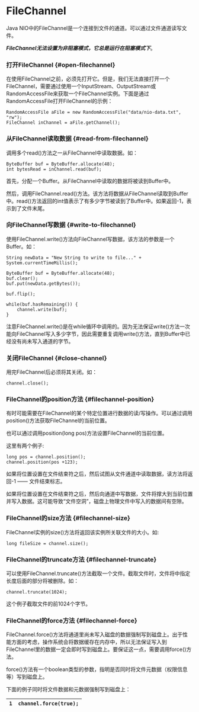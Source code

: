 # FileChannel

Java NIO中的FileChannel是一个连接到文件的通道。可以通过文件通道读写文件。

_**FileChannel无法设置为非阻塞模式，它总是运行在阻塞模式下**_。

### 打开FileChannel {#open-filechannel}

在使用FileChannel之前，必须先打开它。但是，我们无法直接打开一个FileChannel，需要通过使用一个InputStream、OutputStream或RandomAccessFile来获取一个FileChannel实例。下面是通过RandomAccessFile打开FileChannel的示例：

```
RandomAccessFile aFile = new RandomAccessFile("data/nio-data.txt", "rw");
FileChannel inChannel = aFile.getChannel();
```

### 从FileChannel读取数据 {#read-from-filechannel}

调用多个read\(\)方法之一从FileChannel中读取数据。如：

```
ByteBuffer buf = ByteBuffer.allocate(48);
int bytesRead = inChannel.read(buf);
```

首先，分配一个Buffer。从FileChannel中读取的数据将被读到Buffer中。

然后，调用FileChannel.read\(\)方法。该方法将数据从FileChannel读取到Buffer中。read\(\)方法返回的int值表示了有多少字节被读到了Buffer中。如果返回-1，表示到了文件末尾。

### 向FileChannel写数据 {#write-to-filechannel}

使用FileChannel.write\(\)方法向FileChannel写数据，该方法的参数是一个Buffer。如：

```
String newData = "New String to write to file..." + System.currentTimeMillis();

ByteBuffer buf = ByteBuffer.allocate(48);
buf.clear();
buf.put(newData.getBytes());

buf.flip();

while(buf.hasRemaining()) {
	channel.write(buf);
}
```

注意FileChannel.write\(\)是在while循环中调用的。因为无法保证write\(\)方法一次能向FileChannel写入多少字节，因此需要重复调用write\(\)方法，直到Buffer中已经没有尚未写入通道的字节。

### 关闭FileChannel {#close-channel}

用完FileChannel后必须将其关闭。如：

```
channel.close();
```

### FileChannel的position方法 {#filechannel-position}

有时可能需要在FileChannel的某个特定位置进行数据的读/写操作。可以通过调用position\(\)方法获取FileChannel的当前位置。

也可以通过调用position\(long pos\)方法设置FileChannel的当前位置。

这里有两个例子:

```
long pos = channel.position();
channel.position(pos +123);
```

如果将位置设置在文件结束符之后，然后试图从文件通道中读取数据，读方法将返回-1 —— 文件结束标志。

如果将位置设置在文件结束符之后，然后向通道中写数据，文件将撑大到当前位置并写入数据。这可能导致“文件空洞”，磁盘上物理文件中写入的数据间有空隙。

### FileChannel的size方法 {#filechannel-size}

FileChannel实例的size\(\)方法将返回该实例所关联文件的大小。如:

```
long fileSize = channel.size();
```

### FileChannel的truncate方法 {#filechannel-truncate}

可以使用FileChannel.truncate\(\)方法截取一个文件。截取文件时，文件将中指定长度后面的部分将被删除。如：

```
channel.truncate(1024);
```

这个例子截取文件的前1024个字节。

### FileChannel的force方法 {#filechannel-force}

FileChannel.force\(\)方法将通道里尚未写入磁盘的数据强制写到磁盘上。出于性能方面的考虑，操作系统会将数据缓存在内存中，所以无法保证写入到FileChannel里的数据一定会即时写到磁盘上。要保证这一点，需要调用force\(\)方法。

force\(\)方法有一个boolean类型的参数，指明是否同时将文件元数据（权限信息等）写到磁盘上。

下面的例子同时将文件数据和元数据强制写到磁盘上：

| `1` | `channel.force(true);` |
| :--- | :--- |




